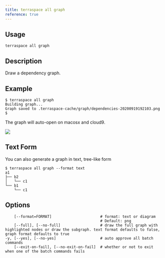 ```yaml
---
title: terraspace all graph
reference: true
---
```


## Usage

    terraspace all graph

## Description

Draw a dependency graph.

## Example

    $ terraspace all graph
    Building graph...
    Graph saved to .terraspace-cache/graph/dependencies-20200919192103.png
    $

The graph will auto-open on macosx and cloud9.

![](https://img.boltops.com/boltops/tools/terraspace/graphs/example-a1.png)

## Text Form

You can also generate a graph in text, tree-like form

    $ terraspace all graph --format text
    a1
    ├── b2
    │   └── c1
    └── b1
        └── c1


## Options

```
    [--format=FORMAT]                      # format: text or diagram
                                           # Default: png
    [--full], [--no-full]                  # draw the full graph with highlighted nodes or draw the subgraph. text format defaults to false, graph format defaults to true
-y, [--yes], [--no-yes]                    # auto approve all batch commands
    [--exit-on-fail], [--no-exit-on-fail]  # whether or not to exit when one of the batch commands fails
```

